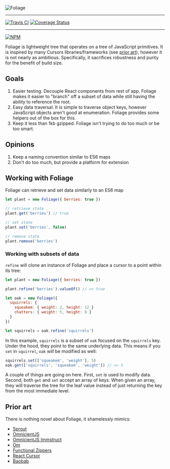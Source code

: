![Foliage](https://raw.githubusercontent.com/vigetlabs/foliage/master/docs/assets/foliage.png)

---

[![Travis CI](https://travis-ci.org/vigetlabs/foliage.svg)](https://travis-ci.org/vigetlabs/foliage)
[![Coverage Status](https://coveralls.io/repos/vigetlabs/foliage/badge.svg)](https://coveralls.io/r/vigetlabs/foliage)

---

[![NPM](https://nodei.co/npm/foliage.png?compact=true)](https://npmjs.org/package/foliage)

Foliage is lightweight tree that operates on a tree of JavaScript
primitives. It is inspired by many Cursors libraries/frameworks (see
[prior art](#prior-art)),
however it is not nearly as ambitious. Specifically, it sacrifices
robustness and purity for the benefit of build size.

## Goals

1. Easier testing. Decouple React components from rest of app. Foliage
   makes it easier to "branch" off a subset of data while still having
   the ability to reference the root.
2. Easy data traversal. It is simple to traverse object keys, however
   JavaScript objects aren't good at enumeration. Foliage provides
   some helpers out of the box for this.
3. Keep it less than 1kb gzipped. Foliage isn't trying to do too much
   or be too smart.

## Opinions

1. Keep a naming convention similar to ES6 maps
2. Don't do too much, but provide a platform for extension

## Working with Foliage

Foliage can retrieve and set data similarly to an ES6 map

```javascript
let plant = new Foliage({ berries: true })

// retrieve state
plant.get('berries') // true

// set state
plant.set('berries', false)

// remove state
plant.remove('berries')
```

### Working with subsets of data

`refine` will clone an instance of Foliage and place a cursor to a
point within its tree:

```javascript
let plant = new Foliage({ berries: true })

plant.refine('berries').valueOf() // => true
```

```javascript
let oak = new Foliage({
  squirrels: {
    squeakem: { weight: 2, height: 12 }
    chatters: { weight: 5, height: 8 }
  }
})

let squirrels = oak.refine('squirrels')
```

In this example, `squirrels` is a subset of `oak` focused on the
`squirrels` key. Under the hood, they point to the same underlying
data. This means if you `set` in `squirrel`, `oak` will be modified as
well:

```javascript
squirrels.set(['squeakem', 'weight'], 5)
oak.get(['squirrels', 'squeakem', 'weight']) // => 5
```

A couple of things are going on here. First, `set` is used to modify
data. Second, both `get` and `set` accept an array of keys. When given
an array, they will traverse the tree for the leaf value instead of
just returning the key from the most immediate level.

## Prior art

There is nothing novel about Foliage, it shamelessly mimics:

- [Sprout](https://github.com/herrstucki/sprout)
- [OmnicientJS](http://omniscientjs.github.io/)
- [OmnicientJS Immstruct](https://github.com/omniscientjs/immstruct)
- [Om](https://github.com/omcljs/om)
- [Functional Zippers](http://yquem.inria.fr/~huet/PUBLIC/zip.pdf)
- [React Cursor](https://github.com/dustingetz/react-cursor)
- [Baobab](https://github.com/Yomguithereal/baobab)
